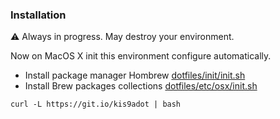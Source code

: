### Installation

⚠️ Always in progress. May destroy your environment.

Now on MacOS X init this environment configure automatically.

- Install package manager Hombrew [dotfiles/init/init.sh](https://github.com/kis9a/dotfiles/blob/master/etc/init/init.sh)
- Install Brew packages collections [dotfiles/etc/osx/init.sh](https://github.com/kis9a/dotfiles/tree/master/etc/osx/init.sh)

```
curl -L https://git.io/kis9adot | bash
```
